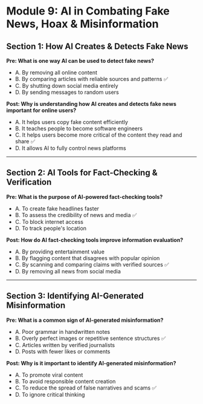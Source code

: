 # Module 9: AI in Combating Fake News, Hoax & Misinformation

## Section 1: How AI Creates & Detects Fake News

**Pre: What is one way AI can be used to detect fake news?**  
- A. By removing all online content  
- B. By comparing articles with reliable sources and patterns ✅  
- C. By shutting down social media entirely  
- D. By sending messages to random users  

**Post: Why is understanding how AI creates and detects fake news important for online users?**  
- A. It helps users copy fake content efficiently  
- B. It teaches people to become software engineers  
- C. It helps users become more critical of the content they read and share ✅  
- D. It allows AI to fully control news platforms  

---

## Section 2: AI Tools for Fact-Checking & Verification

**Pre: What is the purpose of AI-powered fact-checking tools?**  
- A. To create fake headlines faster  
- B. To assess the credibility of news and media ✅  
- C. To block internet access  
- D. To track people's location  

**Post: How do AI fact-checking tools improve information evaluation?**  
- A. By providing entertainment value  
- B. By flagging content that disagrees with popular opinion  
- C. By scanning and comparing claims with verified sources ✅  
- D. By removing all news from social media  

---

## Section 3: Identifying AI-Generated Misinformation

**Pre: What is a common sign of AI-generated misinformation?**  
- A. Poor grammar in handwritten notes  
- B. Overly perfect images or repetitive sentence structures ✅  
- C. Articles written by verified journalists  
- D. Posts with fewer likes or comments  

**Post: Why is it important to identify AI-generated misinformation?**  
- A. To promote viral content  
- B. To avoid responsible content creation  
- C. To reduce the spread of false narratives and scams ✅  
- D. To ignore critical thinking  
